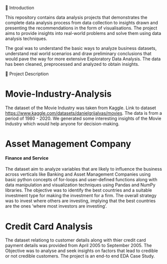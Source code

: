 👋 Introduction   

This repository contains data analysis projects that demonstrates the complete data analysis process from data collection to insights drawn and presenting the recommendations in the form of visualisations. The project aims to provide insights into real-world problems and solve them using data analysis techniques.

The goal was to understand the basic ways to analyze business datasets, understand real world scenarios and draw preliminary conclusions that would pave the way for more extensive Exploratory Data Analysis. The data has been cleaned, preprocessed and analyzed to obtain insights.


📝 Project Description

# Movie-Industry-Analysis
The dataset of the Movie Industry was taken from Kaggle. 
Link to dataset https://www.kaggle.com/datasets/danielgrijalvas/movies. The data is from a period of 1980 - 2020. We generated some interesting insights of the Movie Industry which would help anyone for decision-making.

# Asset Management Company
#### Finance and Service    

The dataset aim to analyze variables that are likely to influence the business across verticals like Banking and Asset Management Companies using basic python concepts of for-loops and user-defined functions along with data manipulation and visualization techniques using Pandas and NumPy libraries. 
The objective was to identify the best countries and a suitable investment type for making the investment for a firm. The overall strategy was to invest where others are investing, implying that the best countries are the ones ‘where most investors are investing’.

# Credit Card Analysis
The dataset relationg to customer details along with thier credit card payment details was provided from April 2005 to September 2005. The Objective was to analyse and seek insights on factors that lead to credible or not credible customers.
The project is an end-to end EDA Case Study.
